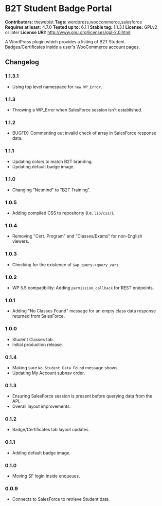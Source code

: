 # B2T Student Badge Portal
**Contributors:** thewebist
**Tags:** wordpress,woocommerce,salesforce
**Requires at least:** 4.7.0
**Tested up to:** 6.1.1
**Stable tag:** 1.1.3.1
**License:** GPLv2 or later
**License URI:** http://www.gnu.org/licenses/gpl-2.0.html

A WordPress plugin which provides a listing of B2T Student Badges/Certificates inside a user's WooCommerce account pages.

## Changelog

### 1.1.3.1
* Using top level namespace for `new WP_Error`.

### 1.1.3
* Throwing a WP_Error when SalesForce session isn't established.

### 1.1.2
* BUGFIX: Commenting out invalid check of array in SalesForce response data.

### 1.1.1
* Updating colors to match B2T branding.
* Updating default badge image.

### 1.1.0
* Changing "Netmind" to "B2T Training".

### 1.0.5
* Adding compiled CSS to repositorty (i.e. `lib/css/`).

### 1.0.4
* Removing "Cert. Program" and "Classes/Exams" for non-English viewers.

### 1.0.3
* Checking for the existence of `$wp_query->query_vars`.

### 1.0.2
* WP 5.5 compatibility: Adding `permission_callback` for REST endpoints.

### 1.0.1
* Adding "No Classes Found" message for an empty class data response returned from SalesForce.

### 1.0.0
* Student Classes tab.
* Initial production release.

### 0.1.4
* Making sure `No Student Data Found` message shows.
* Updating My Account subnav order.

### 0.1.3
* Ensuring SalesForce session is present before querying data from the API.
* Overall layout improvements.

### 0.1.2
* Badge/Certificates tab layout updates.

### 0.1.1
* Adding default badge image.

### 0.1.0
* Moving SF login inside enqueues.

### 0.0.9
* Connects to SalesForce to retrieve Student data.